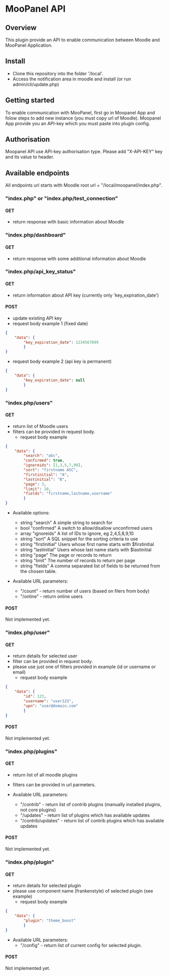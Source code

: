 # MooPanel API

## Overview
This plugin provide an API to enable communication between Moodle and MooPanel Application.

## Install
- Clone this repository into the folder '/local'.
- Access the notification area in moodle and install (or run admin/cli/update.php)

## Getting started
To enable communication  with MooPanel, first go in Moopanel App and folow steps to add new instance (you must copy url of Moodle).
Moopanel App provide you an API-key which you must paste into plugin config.

## Authorisation
Moopanel API use API-key authorisation type. Please add "X-API-KEY" key and its value to header.

## Available endpoints
All endpoints url starts with Moodle root url + "/local/moopanel/index.php".

### "index.php" or "index.php/test_connection"
#### GET
- return response with basic information about Moodle

### "index.php/dashboard"
#### GET
- return response with some additional information about Moodle

### "index.php/api_key_status"
#### GET
- return information about API key (currently only 'key_expiration_date')
#### POST
- update existing API key
- request body example 1 (fixed date)
```json
{
    "data": {
        "key_expiration_date": 1234567899
        }
}
```
- request body example 2 (api key is permanent)
```json
{
    "data": {
        "key_expiration_date": null
        }
}
```
### "index.php/users"
#### GET
- return list of Moodle users
- filters can be provided in request body.
  - request body example
```json
{
    "data": {
        "search": "abc",
        "confirmed": true,
        "ignoreids": [1,3,5,7,99],
        "sort": "firstname ASC",
        "firstinitial": "A",
        "lastinitial": "B",
        "page": 3,
        "limit": 10,
        "fields": "firstname,lastname,username"
        }
}
```
- Available options:
  - string "search" A simple string to search for
  - bool "confirmed" A switch to allow/disallow unconfirmed users
  - array "ignoreids" A list of IDs to ignore, eg 2,4,5,8,9,10
  - string "sort" A SQL snippet for the sorting criteria to use
  - string "firstinitial" Users whose first name starts with $firstinitial
  - string "lastinitial" Users whose last name starts with $lastinitial
  - string "page" The page or records to return
  - string "limit" The number of records to return per page
  - string "fields" A comma separated list of fields to be returned from the chosen table.


- Available URL parameters:
  - "/count" - return number of users (based on filers from body) 
  - "/online" - return online users 

#### POST
Not implemented yet.

### "index.php/user"
#### GET
- return details for selected user
- filter can be provided in request body.
- please use just one of filters provided in example (id or username or email)
    - request body example
```json
{
    "data": {
        "id": 123,
        "username": "user123",
        "upn": "user@domain.com"
        }
}
```
#### POST
Not implemented yet.

### "index.php/plugins"
#### GET
- return list of all moodle plugins
- filters can be provided in url parmeters.

- Available URL parameters:
    - "/contrib" - return list of contrib plugins (manually installed plugins, not core plugins)
    - "/updates" - return list of plugins which has available updates
    - "/contrib/updates" - return list of contrib plugins which has available updates

#### POST
Not implemented yet.

### "index.php/plugin"
#### GET
- return details for selected plugin
- please use component name (frankenstyle) of selected plugin (see example)
    - request body example
```json
{
    "data": {
        "plugin": "theme_boost"
        }
}
```
- Available URL parameters:
    - "/config" - return list of current config for selected plugin.

#### POST
Not implemented yet.